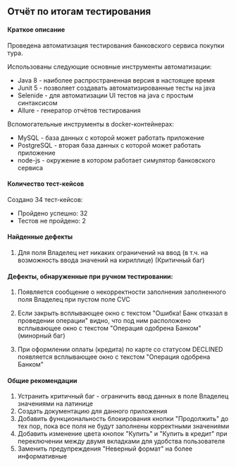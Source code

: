  ## Отчёт по итогам тестирования

#### Краткое описание

Проведена автоматизация тестирования банковского сервиса покупки тура.

Использованы следующие основные инструменты автоматизации:
* Java 8 - наиболее распространенная версия в настоящее время
* Junit 5 - позволяет создавать автоматизированные тесты на java
* Selenide - для автоматизации UI тестов на java c простым синтаксисом
* Allure - генератор отчётов тестирования

Вспомогательные инструменты в docker-контейнерах:
* MySQL - база данных с которой может работать приложение
* PostgreSQL - вторая база данных с которой может работать приложение
* node-js - окружение в котором работает симулятор банковского сервиса

#### Количество тест-кейсов

Создано 34 тест-кейсов:
* Пройдено успешно: 32
* Тестов не пройдено: 2

#### Найденные дефекты

1. Для поля Владелец нет никаких ограничений на ввод (в т.ч. на возможность ввода значений на кириллице) (Критичный баг)


#### Дефекты, обнаруженные при ручном тестировании:

1. Появляется сообщение о некорректности заполнения заполненного поля Владелец при пустом поле CVC 

2. Если закрыть всплывающее окно с текстом "Ошибка! Банк отказал в проведении операции" видно, что под ним расположено всплывающее окно с текстом "Операция одобрена Банком" (минорный баг)

3. При оформлении оплаты (кредита) по карте со статусом DECLINED появляется всплывающее окно с текстом "Операция одобрена Банком" 

#### Общие рекомендации

1. Устранить критичный баг - ограничить ввод данных в поле Владелец значениями на латинице
2. Создать документацию для данного приложения
3. Добавить функциональность блокирования кнопки "Продолжить" до тех пор, пока все поля не будут заполнены корректными значениями
4. Добавить изменение цвета кнопок "Купить" и "Купить в кредит" при переключении между двумя вкладками для удобства пользователя
5. Заменить предупреждения "Неверный формат" на более информативные